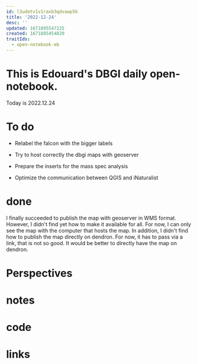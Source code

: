 ```yaml
---
id: l3udotv1v1raxb3qdvawp5b
title: '2022-12-24'
desc: ''
updated: 1671895547225
created: 1671885454820
traitIds:
  - open-notebook-eb
---
```


# This is Edouard's DBGI daily open-notebook.

Today is 2022.12.24

# To do

- Relabel the falcon with the bigger labels

- Try to host correctly the dbgi maps with geoserver

- Prepare the inserts for the mass spec analysis

- Optimize the communication between QGIS and iNaturalist

# done

I finally succeeded to publish the map with geoserver in WMS format. However, I didn't find yet how to make it available for all. For now, I can only see the map with the computer that hosts the map. In addition, I didn't find how to publish the map directly on dendron. For now, it has to pass via a link, that is not so good. It would be better to directly have the map on dendron.

# Perspectives

# notes

# code

# links


